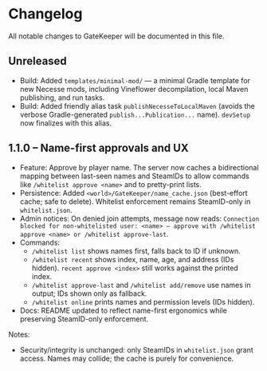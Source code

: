 # Changelog

All notable changes to GateKeeper will be documented in this file.

## Unreleased

- Build: Added `templates/minimal-mod/` — a minimal Gradle template for new Necesse mods, including Vineflower decompilation, local Maven publishing, and run tasks.
- Build: Added friendly alias task `publishNecesseToLocalMaven` (avoids the verbose Gradle-generated `publish...Publication...` name). `devSetup` now finalizes with this alias.

## 1.1.0 – Name-first approvals and UX

- Feature: Approve by player name. The server now caches a bidirectional mapping between last-seen names and SteamIDs to allow commands like `/whitelist approve <name>` and to pretty-print lists.
- Persistence: Added `<world>/GateKeeper/name_cache.json` (best-effort cache; safe to delete). Whitelist enforcement remains SteamID-only in `whitelist.json`.
- Admin notices: On denied join attempts, message now reads: `Connection blocked for non-whitelisted user: <name> — approve with /whitelist approve <name> or /whitelist approve-last`.
- Commands:
  - `/whitelist list` shows names first, falls back to ID if unknown.
  - `/whitelist recent` shows index, name, age, and address (IDs hidden). `recent approve <index>` still works against the printed index.
  - `/whitelist approve-last` and `/whitelist add/remove` use names in output; IDs shown only as fallback.
  - `/whitelist online` prints names and permission levels (IDs hidden).
- Docs: README updated to reflect name-first ergonomics while preserving SteamID-only enforcement.

Notes:
- Security/integrity is unchanged: only SteamIDs in `whitelist.json` grant access. Names may collide; the cache is purely for convenience.
